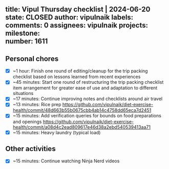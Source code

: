 title:	Vipul Thursday checklist | 2024-06-20
state:	CLOSED
author:	vipulnaik
labels:	
comments:	0
assignees:	vipulnaik
projects:	
milestone:	
number:	1611
--
## Personal chores

- [x] ~1 hour: Finish one round of editing/cleanup for the trip packing checklist based on lessons learned from recent experiences
- [x] ~45 minutes: Start one round of restructuring the trip packing checklist item arrangement for greater ease of use and adaptation to different situations
- [x] ~17 minutes: Continue improving notes and checklists around air travel
- [x] ~13 minutes: Rice prep https://github.com/vipulnaik/diet-exercise-health/commit/48d663b55b0675cbb4ab14c4758dd65eca7d2451
- [x] ~15 minutes: Add verification queries for bounds on food preparations and openings https://github.com/vipulnaik/diet-exercise-health/commit/a08d4c2ead809617e46d38a2ebd540539413aa71
- [x] ~15 minutes: Heavy laundry (typical load)

## Other activities

- [x] ~15 minutes: Continue watching Ninja Nerd videos
